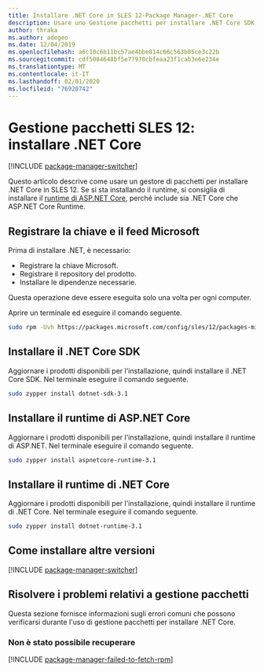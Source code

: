 ```yaml
---
title: Installare .NET Core in SLES 12-Package Manager-.NET Core
description: Usare uno Gestione pacchetti per installare .NET Core SDK e Runtime in SLES 12.
author: thraka
ms.author: adegeo
ms.date: 12/04/2019
ms.openlocfilehash: a6c10c6b11bc57ae4bbe814c66c563b85ce3c22b
ms.sourcegitcommit: cdf5084648bf5e77970cbfeaa23f1cab3e6e234e
ms.translationtype: MT
ms.contentlocale: it-IT
ms.lasthandoff: 02/01/2020
ms.locfileid: "76920742"
---
```

# <a name="sles-12-package-manager---install-net-core"></a>Gestione pacchetti SLES 12: installare .NET Core

[!INCLUDE [package-manager-switcher](./includes/package-manager-switcher.md)]

Questo articolo descrive come usare un gestore di pacchetti per installare .NET Core in SLES 12. Se si sta installando il runtime, si consiglia di installare il [runtime di ASP.NET Core](#install-the-aspnet-core-runtime), perché include sia .NET Core che ASP.NET Core Runtime.

## <a name="register-microsoft-key-and-feed"></a>Registrare la chiave e il feed Microsoft

Prima di installare .NET, è necessario:

- Registrare la chiave Microsoft.
- Registrare il repository del prodotto.
- Installare le dipendenze necessarie.

Questa operazione deve essere eseguita solo una volta per ogni computer.

Aprire un terminale ed eseguire il comando seguente.

```bash
sudo rpm -Uvh https://packages.microsoft.com/config/sles/12/packages-microsoft-prod.rpm
```

## <a name="install-the-net-core-sdk"></a>Installare il .NET Core SDK

Aggiornare i prodotti disponibili per l'installazione, quindi installare il .NET Core SDK. Nel terminale eseguire il comando seguente.

```bash
sudo zypper install dotnet-sdk-3.1
```

## <a name="install-the-aspnet-core-runtime"></a>Installare il runtime di ASP.NET Core

Aggiornare i prodotti disponibili per l'installazione, quindi installare il runtime di ASP.NET. Nel terminale eseguire il comando seguente.

```bash
sudo zypper install aspnetcore-runtime-3.1
```

## <a name="install-the-net-core-runtime"></a>Installare il runtime di .NET Core

Aggiornare i prodotti disponibili per l'installazione, quindi installare il runtime di .NET Core. Nel terminale eseguire il comando seguente.

```bash
sudo zypper install dotnet-runtime-3.1
```

## <a name="how-to-install-other-versions"></a>Come installare altre versioni

[!INCLUDE [package-manager-switcher](./includes/package-manager-heading-hack-pkgname.md)]

## <a name="troubleshoot-the-package-manager"></a>Risolvere i problemi relativi a gestione pacchetti

Questa sezione fornisce informazioni sugli errori comuni che possono verificarsi durante l'uso di gestione pacchetti per installare .NET Core.

### <a name="failed-to-fetch"></a>Non è stato possibile recuperare

[!INCLUDE [package-manager-failed-to-fetch-rpm](includes/package-manager-failed-to-fetch-rpm.md)]
